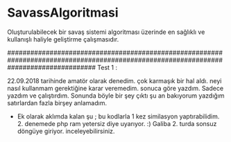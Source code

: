 # SavassAlgoritmasi
Oluşturulabilecek bir savaş sistemi algoritması üzerinde en sağlıklı ve kullanışlı haliyle geliştirme çalışmasıdır.

#######################################################################################################################################
Test 1 :

22.09.2018 tarihinde amatör olarak denedim. çok karmaşık bir hal aldı. neyi nasıl kullanmam gerektiğine karar veremedim. sonuca göre yazdım. 
Sadece yazdım ve çalıştırdım. Sonunda böyle bir şey çıktı şu an bakıyorum yazdığım satırlardan fazla birşey anlamadım.

- Ek olarak aklımda kalan şu ; bu kodlarla 1 kez similasyon yaptırabilidim. 2. denemede php ram yetersiz diye uyarıyor. :) Galiba 2. turda sonsuz döngüye giriyor. inceleyebilirsiniz.
